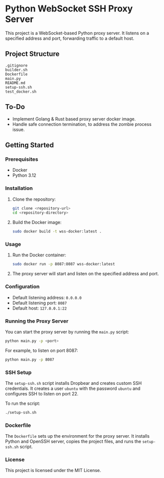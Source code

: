# Python WebSocket SSH Proxy Server

This project is a WebSocket-based Python proxy server. It listens on a specified address and port, forwarding traffic to a default host.

## Project Structure

```
.gitignore
builder.sh
Dockerfile
main.py
README.md
setup-ssh.sh
test_docker.sh
```

## To-Do
- Implement Golang & Rust based proxy server docker image.
- Handle safe connection termination, to address the zombie process issue.

## Getting Started

### Prerequisites

- Docker
- Python 3.12

### Installation

1. Clone the repository:
    ```sh
    git clone <repository-url>
    cd <repository-directory>
    ```

2. Build the Docker image:
    ```sh
    sudo docker build -t wss-docker:latest .
    ```

### Usage

1. Run the Docker container:
    ```sh
    sudo docker run -p 8087:8087 wss-docker:latest
    ```

2. The proxy server will start and listen on the specified address and port.

### Configuration

- Default listening address: `0.0.0.0`
- Default listening port: `8087`
- Default host: `127.0.0.1:22`

### Running the Proxy Server

You can start the proxy server by running the `main.py` script:

```sh
python main.py -p <port>
```

For example, to listen on port 8087:

```sh
python main.py -p 8087
```

### SSH Setup

The `setup-ssh.sh` script installs Dropbear and creates custom SSH credentials. It creates a user `ubuntu` with the password `ubuntu` and configures SSH to listen on port 22.

To run the script:

```sh
./setup-ssh.sh
```

### Dockerfile

The `Dockerfile` sets up the environment for the proxy server. It installs Python and OpenSSH server, copies the project files, and runs the `setup-ssh.sh` script.

### License

This project is licensed under the MIT License.
